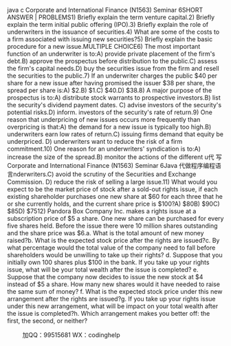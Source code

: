 java c
Corporate and International Finance (N1563)
Seminar 6SHORT ANSWER | PROBLEMS1) Briefly explain the term venture capital.2) Briefly explain the term initial public offering (IPO).3) Briefly explain the role of underwriters in the issuance of securities.4) What are some of the costs to a firm associated with issuing new securities?5) Briefly explain the basic procedure for a new issue.MULTIPLE CHOICE6) The most important function of an underwriter is to:A) provide private placement of the firm's debt.B) approve the prospectus before distribution to the public.C) assess the firm's capital needs.D) buy the securities issue from the firm and resell the securities to the public.7) If an underwriter charges the public $40 per share for a new issue after having promised the issuer $38 per share, the spread per share is:A) $2.B) $1.C) $40.D) $38.8) A major purpose of the prospectus is to:A) distribute stock warrants to prospective investors.B) list the security's dividend payment dates. C) advise investors of the security's potential risks.D) inform. investors of the security's rate of return.9) One reason that underpricing of new issues occurs more frequently than overpricing is that:A) the demand for a new issue is typically too high.B) underwriters earn low rates of return.C) issuing firms demand that equity be underpriced. D) underwriters want to reduce the risk of a firm commitment.10) One reason for an underwriters' syndication is to:A) increase the size of the spread.B) monitor the actions of the different u代 写Corporate and International Finance (N1563) Seminar 6Java
代做程序编程语言nderwriters.C) avoid the scrutiny of the Securities and Exchange Commission. D) reduce the risk of selling a large issue.11) What would you expect to be the market price of stock after a sold-out rights issue, if each existing shareholder purchases one new share at $60 for each three that he or she currently holds, and the current share price is $100?A) $80B) $90C) $85D) $7512) Pandora Box Company Inc. makes a rights issue at a subscription price of $5 a share. One new share can be purchased for every five shares held. Before the issue there were 10 million shares outstanding and the share price was $6.a. What is the total amount of new money raised?b. What is the expected stock price after the rights are issued?c. By what percentage would the total value of the company need to fall before shareholders would be unwilling to take up their rights? d. Suppose that you initially own 100 shares plus $100 in the bank. If you take up your rights issue, what will be your total wealth after the issue is completed? e. Suppose that the company now decides to issue the new stock at $4 instead of $5 a share. How many new shares would it have needed to raise the same sum of money? f. What is the expected stock price under this new arrangement after the rights are issued?g. If you take up your rights issue under this new arrangement, what will be impact on your total wealth after the issue is completed?h. Which arrangement makes you better off: the first, the second, or neither?


         
加QQ：99515681  WX：codinghelp
